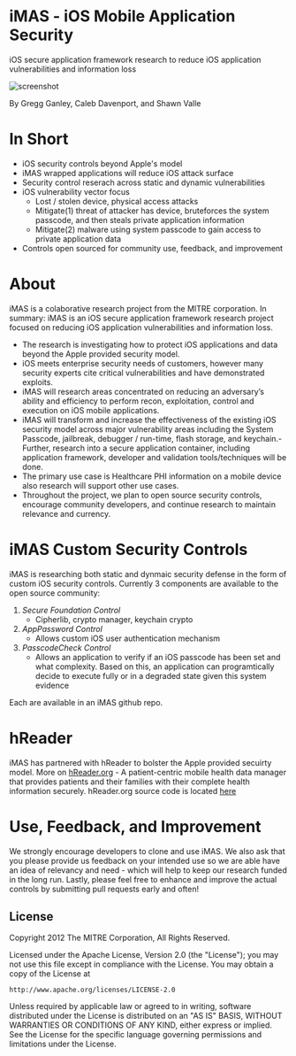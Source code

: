 
iMAS - iOS Mobile Application Security
======================================

iOS secure application framework research to reduce iOS application vulnerabilities and information loss

![screenshot](https://github.com/project-imas/about/raw/master/imas_logo.png)

By Gregg Ganley, Caleb Davenport, and Shawn Valle


In Short
========
- iOS security controls beyond Apple's model
- iMAS wrapped applications will reduce iOS attack surface
- Security control reserach across static and dynamic vulnerabilities
- iOS vulnerability vector focus
  - Lost / stolen device, physical access attacks
  - Mitigate(1) threat of attacker has device, bruteforces the system passcode, and then steals private application information
  - Mitigate(2) malware using system passcode to gain access to private application data
- Controls open sourced for community use, feedback, and improvement


About
=====

iMAS is a colaborative research project from the MITRE corporation.  In summary: iMAS is an iOS secure application framework research project focused on reducing iOS application vulnerabilities and information loss.

- The research is investigating how to protect iOS applications and data beyond the Apple provided security model.  
- iOS meets enterprise security needs of customers, however many security experts cite critical vulnerabilities and have demonstrated exploits.  
- iMAS will research areas concentrated on reducing an adversary’s ability and efficiency to perform recon, exploitation, control and execution on iOS mobile applications.  
- iMAS will transform and increase the effectiveness of the existing iOS security model across major vulnerability areas including the System Passcode, jailbreak, debugger / run-time, flash storage, and keychain.- Further, research into a secure application container, including application framework, developer and validation tools/techniques will be done.  
- The primary use case is Healthcare PHI information on a mobile device also research will support other use cases.  
- Throughout the project, we plan to open source security controls, encourage community developers, and continue research to maintain relevance and currency. 

iMAS Custom Security Controls
=============================

iMAS is researching both static and dynmaic security defense in the form of custom iOS security controls.  Currently 3 components are available to the open source community:
     
1. *Secure Foundation Control*
   - Cipherlib, crypto manager, keychain crypto
2. *AppPassword Control*
   - Allows custom iOS user authentication mechanism
3. *PasscodeCheck Control*
   - Allows an application to verify if an iOS passcode has been set and what complexity.  Based on this, an application can programtically decide to execute fully or in a degraded state given this system evidence
 
Each are available in an iMAS github repo.


hReader
=======
iMAS has partnered with hReader to bolster the Apple provided secuirty model.  More on [hReader.org](http://hReader.org) - A patient-centric mobile health data manager that provides patients and their families with their complete health information securely.   hReader.org source code is located [here](https://github.com/projecthreader/hReader)   

Use, Feedback, and Improvement
==============================

We strongly encourage developers to clone and use iMAS.  We also ask that you please provide us feedback on your intended use so we are able have an idea of relevancy and need - which will help to keep our research funded in the long run.  Lastly, please feel free to enhance and improve the actual controls by submitting pull requests early and often!

License
-------

Copyright 2012 The MITRE Corporation, All Rights Reserved.

Licensed under the Apache License, Version 2.0 (the "License");
you may not use this file except in compliance with the License.
You may obtain a copy of the License at

    http://www.apache.org/licenses/LICENSE-2.0

Unless required by applicable law or agreed to in writing, software
distributed under the License is distributed on an "AS IS" BASIS,
WITHOUT WARRANTIES OR CONDITIONS OF ANY KIND, either express or implied.
See the License for the specific language governing permissions and
limitations under the License.